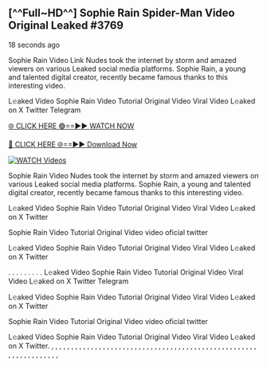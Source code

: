 ## [^^Full~HD^^] Sophie Rain Spider-Man Video Original Leaked #3769

18 seconds ago

Sophie Rain Video Link Nudes took the internet by storm and amazed viewers on various Leaked social media platforms. Sophie Rain, a young and talented digital creator, recently became famous thanks to this interesting video.

L𝚎aked Video Sophie Rain Video Tutorial Original Video Viral Video L𝚎aked on X Twitter Telegram

[🌐 CLICK HERE 🟢==►► WATCH NOW](https://dekho-ki-hoy-07-2k25.blogspot.com/2025/01/viral-on.html)

[🔴 CLICK HERE 🌐==►► Download Now](https://dekho-ki-hoy-07-2k25.blogspot.com/2025/01/viral-on.html)

[![WATCH Videos](https://i.imgur.com/dJHk4Zq.gif)](https://dekho-ki-hoy-07-2k25.blogspot.com/2025/01/viral-on.html)

Sophie Rain Video Nudes took the internet by storm and amazed viewers on various Leaked social media platforms. Sophie Rain, a young and talented digital creator, recently became famous thanks to this interesting video.

L𝚎aked Video Sophie Rain Video Tutorial Original Video Viral Video L𝚎aked on X Twitter

Sophie Rain Video Tutorial Original Video video oficial twitter

L𝚎aked Video Sophie Rain Video Tutorial Original Video Viral Video L𝚎aked on X Twitter

. . . . . . . . . L𝚎aked Video Sophie Rain Video Tutorial Original Video Viral Video L𝚎aked on X Twitter Telegram

L𝚎aked Video Sophie Rain Video Tutorial Original Video Viral Video L𝚎aked on X Twitter

Sophie Rain Video Tutorial Original Video video oficial twitter

L𝚎aked Video Sophie Rain Video Tutorial Original Video Viral Video L𝚎aked on X Twitter.
,
,
,
,
,
,
,
,
,
,
,
,
,
,
,
,
,
,
,
,
,
,
,
,
,
,
,
,
,
,
,
,
,
,
,
,
,
,
,
,
,
,
,
,
,
,
,
,
,
,
,
,
,
,
,
,
,
,
,
,
,
,
,
,
,